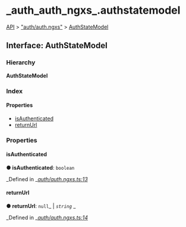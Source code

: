 # \_auth\_auth\_ngxs\_.authstatemodel

[API](../../api-1.md) &gt; ["auth/auth.ngxs"](../modules/_auth_auth_ngxs_.md) &gt; [AuthStateModel](_auth_auth_ngxs_.authstatemodel.md)

## Interface: AuthStateModel

### Hierarchy

**AuthStateModel**

### Index

#### Properties

* [isAuthenticated](_auth_auth_ngxs_.authstatemodel.md#isauthenticated)
* [returnUrl](_auth_auth_ngxs_.authstatemodel.md#returnurl)

### Properties

#### isAuthenticated

**● isAuthenticated**: `boolean`

_Defined in _[_auth/auth.ngxs.ts:13_](https://github.com/authumn/authumn-angular/blob/93ce399/projects/authumn-angular/src/auth/auth.ngxs.ts#L13)

#### returnUrl

**● returnUrl**: `null`_ \| _`string`_ _

_Defined in _[_auth/auth.ngxs.ts:14_](https://github.com/authumn/authumn-angular/blob/93ce399/projects/authumn-angular/src/auth/auth.ngxs.ts#L14)

